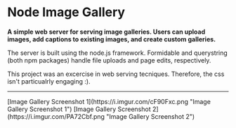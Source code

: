# Node Image Gallery

<b>A simple web server for serving image galleries. Users can upload images, add captions to existing images, and create custom galleries.</b>

The server is built using the node.js framework. Formidable and querystring (both npm packages) handle file uploads and page edits, respectively.

This project was an excercise in web serving tecniques. Therefore, the css isn't particualrly engaging :).
<hr>
[Image Gallery Screenshot 1](https://i.imgur.com/cF90Fxc.png "Image Gallery Screenshot 1")
[Image Gallery Screenshot 2](https://i.imgur.com/PA72Cbf.png "Image Gallery Screenshot 2")

